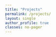 ```yaml
---
title: "Projects"
permalink: /projects/
layout: single
author_profile: true
classes: no-pager
---
```


<style>nav.pagination{display:none !important}</style>